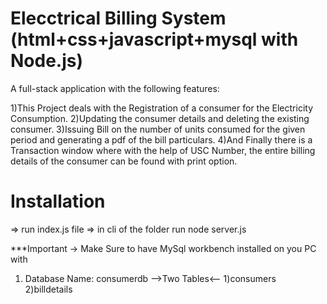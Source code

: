 # Elecctrical Billing System (html+css+javascript+mysql with Node.js)

A full-stack application with the following features:

1)This Project deals with the Registration of a consumer for the Electricity Consumption.
2)Updating the consumer details and deleting the existing consumer.
3)Issuing Bill on the number of units consumed for the given period and generating a pdf of the bill particulars.
4)And Finally there is a Transaction window where with the help of USC Number, the entire billing details of the consumer can be found with print option.

# Installation
=> run index.js file
=> in cli of the folder run
  node server.js

***Important
-> Make Sure to have MySql workbench installed on you PC with
1) Database Name: consumerdb
   -->Two Tables<--
   1)consumers
   2)billdetails
